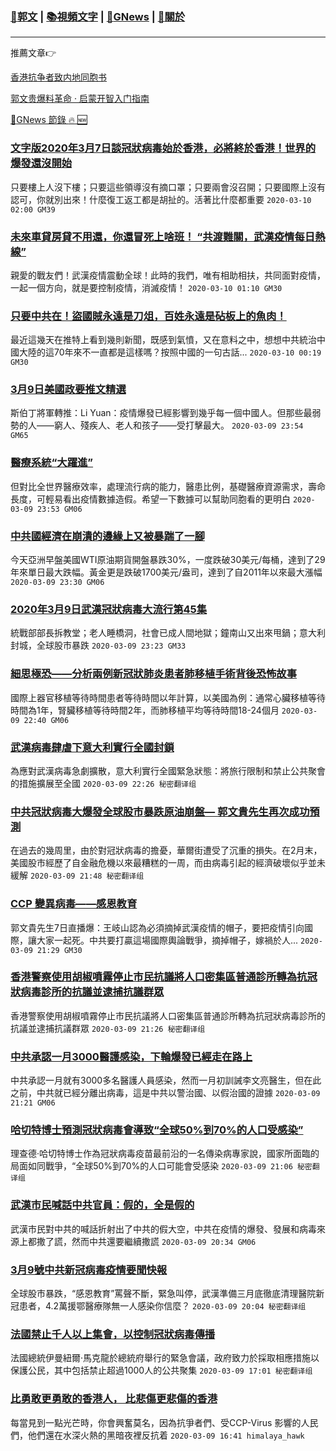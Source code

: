 ###  [:eagle:郭文](https://github.com/ourhimalayas/txt) | [:books:視頻文字](https://github.com/ourhimalayas/txt/blob/master/content/README.md) | [:newspaper:GNews](https://github.com/ourhimalayas/txt/blob/master/content/gnews/README.md) | [:pray:關於](https://github.com/ourhimalayas/home/tree/master/about)
---

推薦文章:point_right:

[香港抗争者致内地同胞书](https://github.com/ourhimalayas/news/blob/master/2019/08/a_letter_from_the_hong_kong_people.md)

[郭文贵爆料革命 · 启蒙开智入门指南](https://github.com/ourhimalayas/txt/issues/1)

[:newspaper:GNews 節錄 :fire: :new:](https://github.com/ourhimalayas/txt/blob/master/content/gnews/README.md) 



### [文字版2020年3月7日談冠狀病毒始於香港，必將終於香港！世界的爆發還沒開始](/content/gnews/1/README.md)

只要樓上人沒下樓；只要這些領導沒有摘口罩；只要兩會沒召開；只要國際上沒有認可，你就別出來！什麼復工返工都是胡扯的。活著比什麼都重要  `2020-03-10 02:00 GM39`

### [未來車貸房貸不用還，你還冒死上啥班！ “共渡難關，武漢疫情每日熱線”](/content/gnews/2/README.md)

親愛的戰友們！武漢疫情震動全球！此時的我們，唯有相助相扶，共同面對疫情，一起一個方向，就是要控制疫情，消滅疫情！  `2020-03-10 01:10 GM30`

### [只要中共在！盜國賊永遠是刀俎，百姓永遠是砧板上的魚肉！](/content/gnews/3/README.md)

最近這幾天在推特上看到幾則新聞，既感到氣憤，又在意料之中，想想中共統治中國大陸的這70年來不一直都是這樣嗎？按照中國的一句古話...  `2020-03-10 00:19 GM30`

### [3月9日美國政要推文精選](/content/gnews/4/README.md)

斯伯丁將軍轉推：Li Yuan：疫情爆發已經影響到幾乎每一個中國人。但那些最弱勢的人——窮人、殘疾人、老人和孩子——受打擊最大。  `2020-03-09 23:54 GM65`

### [醫療系統“大躍進”](/content/gnews/5/README.md)

但對比全世界醫療效率，處理流行病的能力，醫患比例，基礎醫療資源需求，壽命長度，可輕易看出疫情數據造假。希望一下數據可以幫助同胞看的更明白  `2020-03-09 23:53 GM06`

### [中共國經濟在崩潰的邊緣上又被暴踹了一腳](/content/gnews/6/README.md)

今天亞洲早盤美國WTI原油期貨開盤暴跌30%，一度跌破30美元/每桶，達到了29年來單日最大跌幅。黃金更是跌破1700美元/盎司，達到了自2011年以來最大漲幅  `2020-03-09 23:30 GM06`

### [2020年3月9日武漢冠狀病毒大流行第45集](/content/gnews/7/README.md)

統戰部部長拆教堂；老人睡橋洞，社會已成人間地獄；鐘南山又出來甩鍋；意大利封城，全球股市暴跌  `2020-03-09 23:23 GM33`

### [細思極恐——分析兩例新冠狀肺炎患者肺移植手術背後恐怖故事](/content/gnews/8/README.md)

國際上器官移植等待時間患者等待時間以年計算，以美國為例：通常心臟移植等待時間為1年，腎臟移植等待時間2年，而肺移植平均等待時間18-24個月  `2020-03-09 22:40 GM06`

### [武漢病毒肆虐下意大利實行全國封鎖](/content/gnews/9/README.md)

為應對武漢病毒急劇擴散，意大利實行全國緊急狀態：將旅行限制和禁止公共聚會的措施擴展至全國  `2020-03-09 22:26 秘密翻译组`

### [中共冠狀病毒大爆發全球股市暴跌原油崩盤&#8212; 郭文貴先生再次成功預測](/content/gnews/10/README.md)

在過去的幾周里，由於對冠狀病毒的擔憂，華爾街遭受了沉重的損失。在2月末，美國股市經歷了自金融危機以來最糟糕的一周，而由病毒引起的經濟破壞似乎並未緩解  `2020-03-09 21:48 秘密翻译组`

### [CCP 變異病毒——感恩教育](/content/gnews/11/README.md)

郭文貴先生7日直播爆：王岐山認為必須摘掉武漢疫情的帽子，要把疫情引向國際，讓大家一起死。中共要打贏這場國際輿論戰爭，摘掉帽子，嫁禍於人...  `2020-03-09 21:29 GM30`

### [香港警察使用胡椒噴霧停止市民抗議將人口密集區普通診所轉為抗冠狀病毒診所的抗議並逮捕抗議群眾](/content/gnews/12/README.md)

香港警察使用胡椒噴霧停止市民抗議將人口密集區普通診所轉為抗冠狀病毒診所的抗議並逮捕抗議群眾  `2020-03-09 21:26 秘密翻译组`

### [中共承認一月3000醫護感染，下輪爆發已經走在路上](/content/gnews/13/README.md)

中共承認一月就有3000多名醫護人員感染，然而一月初訓誡李文亮醫生，但在此之前，中共就已經分離出病毒，這是中共以警治國、以假治國的證據  `2020-03-09 21:21 GM06`

### [哈切特博士預測冠狀病毒會導致“全球50%到70%的人口受感染”](/content/gnews/14/README.md)

理查德·哈切特博士作為冠狀病毒疫苗最前沿的一名傳染病專家說，國家所面臨的局面如同戰爭，“全球50%到70%的人口可能會受感染  `2020-03-09 21:06 秘密翻译组`

### [武漢市民喊話中共官員：假的，全是假的](/content/gnews/15/README.md)

武漢市民對中共的喊話折射出了中共的假大空，中共在疫情的爆發、發展和病毒來源上都撒了謊，然而中共還要繼續撒謊  `2020-03-09 20:34 GM06`

### [3月9號中共新冠病毒疫情要聞快報](/content/gnews/16/README.md)

全球股市暴跌，“感恩教育”罵聲不斷，緊急叫停，武漢準備三月底徹底清理醫院新冠患者，4.2萬援鄂醫療隊無一人感染你信麼？  `2020-03-09 20:04 秘密翻译组`

### [法國禁止千人以上集會，以控制冠狀病毒傳播](/content/gnews/17/README.md)

法國總統伊曼紐爾·馬克龍於總統府舉行的緊急會議，政府致力於採取相應措施以保護公民，其中包括禁止超過1000人的公共聚集  `2020-03-09 17:01 秘密翻译组`

### [比勇敢更勇敢的香港人， 比悲傷更悲傷的香港](/content/gnews/18/README.md)

每當見到一點光芒時，你會興奮莫名，因為抗爭者們、受CCP-Virus 影響的人民們，他們還在水深火熱的黑暗夜裡反抗着  `2020-03-09 16:41 himalaya_hawk`

